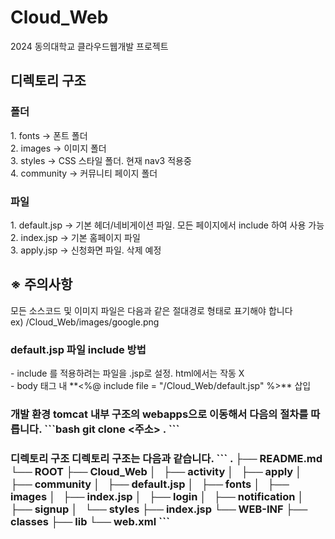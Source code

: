 # Cloud_Web
2024 동의대학교 클라우드웹개발 프로젝트

<h2>디렉토리 구조</h2>
<h3>폴더</h3>
1. fonts -> 폰트 폴더 <br>
2. images -> 이미지 폴더 <br>
3. styles -> CSS 스타일 폴더. 현재 nav3 적용중 <br>
4. community -> 커뮤니티 페이지 폴더 <br>

<h3>파일</h3>
1. default.jsp -> 기본 헤더/네비게이션 파일. 모든 페이지에서 include 하여 사용 가능 <br>
2. index.jsp -> 기본 홈페이지 파일 <br>
3. apply.jsp -> 신청화면 파일. 삭제 예정

<h2> ※ 주의사항 </h2>
모든 소스코드 및 이미지 파일은 다음과 같은 절대경로 형태로 표기해야 합니다 <br>
ex) /Cloud_Web/images/google.png <br>

<h3> default.jsp 파일 include 방법 </h2>
- include 를 적용하려는 파일을 .jsp로 설정. html에서는 작동 X <br>
- body 태그 내 **<%@ include file = "/Cloud_Web/default.jsp" %>** 삽입

<h3> 개발 환경
tomcat 내부 구조의 webapps으로 이동해서 다음의 절차를 따릅니다.
```bash
git clone <주소> .
```

<h3> 디렉토리 구조
디렉토리 구조는 다음과 같습니다. ```
.
├── README.md
└── ROOT
    ├── Cloud_Web
    │   ├── activity
    │   ├── apply
    │   ├── community
    │   ├── default.jsp
    │   ├── fonts
    │   ├── images
    │   ├── index.jsp
    │   ├── login
    │   ├── notification
    │   ├── signup
    │   └── styles
    ├── index.jsp
    └── WEB-INF
        ├── classes
        ├── lib
        └── web.xml
```
